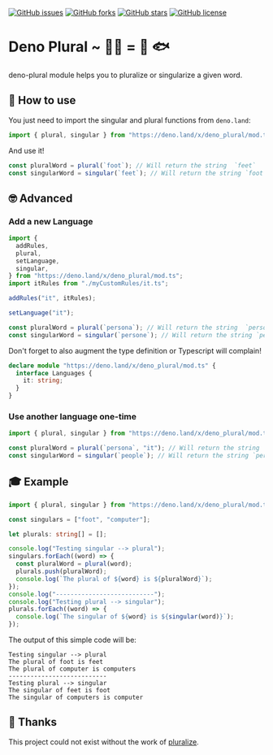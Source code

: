 [![GitHub issues](https://img.shields.io/github/issues/mauroerta/deno-plural)](https://github.com/mauroerta/deno-plural/issues)
[![GitHub forks](https://img.shields.io/github/forks/mauroerta/deno-plural)](https://github.com/mauroerta/deno-plural/network)
[![GitHub stars](https://img.shields.io/github/stars/mauroerta/deno-plural)](https://github.com/mauroerta/deno-plural/stargazers)
[![GitHub license](https://img.shields.io/github/license/mauroerta/deno-plural)](https://github.com/mauroerta/deno-plural/blob/master/LICENSE)

# Deno Plural ~ 🙏🏻 = 🍞 🐟

deno-plural module helps you to pluralize or singularize a given word.

## 📝 How to use

You just need to import the singular and plural functions from `deno.land`:

```typescript
import { plural, singular } from "https://deno.land/x/deno_plural/mod.ts";
```

And use it!

```typescript
const pluralWord = plural(`foot`); // Will return the string  `feet`
const singularWord = singular(`feet`); // Will return the string `foot`
```

## 🤓 Advanced

### Add a new Language

```typescript
import {
  addRules,
  plural,
  setLanguage,
  singular,
} from "https://deno.land/x/deno_plural/mod.ts";
import itRules from "./myCustomRules/it.ts";

addRules("it", itRules);

setLanguage("it");

const pluralWord = plural(`persona`); // Will return the string  `persone`
const singularWord = singular(`persone`); // Will return the string `persona`
```

Don't forget to also augment the type definition or Typescript will complain!

```typescript
declare module "https://deno.land/x/deno_plural/mod.ts" {
  interface Languages {
    it: string;
  }
}
```

### Use another language one-time

```typescript
import { plural, singular } from "https://deno.land/x/deno_plural/mod.ts";

const pluralWord = plural(`persona`, "it"); // Will return the string  `persone`
const singularWord = singular(`people`); // Will return the string `person`
```

## 🎓 Example

```typescript
import { plural, singular } from "https://deno.land/x/deno_plural/mod.ts";

const singulars = ["foot", "computer"];

let plurals: string[] = [];

console.log("Testing singular --> plural");
singulars.forEach((word) => {
  const pluralWord = plural(word);
  plurals.push(pluralWord);
  console.log(`The plural of ${word} is ${pluralWord}`);
});
console.log("---------------------------");
console.log("Testing plural --> singular");
plurals.forEach((word) => {
  console.log(`The singular of ${word} is ${singular(word)}`);
});
```

The output of this simple code will be:

```
Testing singular --> plural
The plural of foot is feet
The plural of computer is computers
---------------------------
Testing plural --> singular
The singular of feet is foot
The singular of computers is computer
```

## 🙏 Thanks

This project could not exist without the work of
[pluralize](https://github.com/plurals/pluralize).
